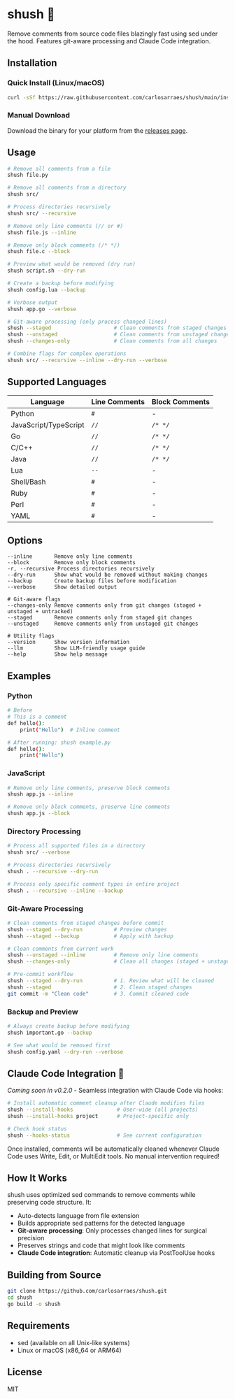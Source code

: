 # shush 🤫

Remove comments from source code files blazingly fast using sed under the hood. Features git-aware processing and Claude Code integration.

## Installation

### Quick Install (Linux/macOS)

```bash
curl -sSf https://raw.githubusercontent.com/carlosarraes/shush/main/install.sh | sh
```

### Manual Download

Download the binary for your platform from the [releases page](https://github.com/carlosarraes/shush/releases).

## Usage

```bash
# Remove all comments from a file
shush file.py

# Remove all comments from a directory
shush src/

# Process directories recursively
shush src/ --recursive

# Remove only line comments (// or #)
shush file.js --inline

# Remove only block comments (/* */)
shush file.c --block

# Preview what would be removed (dry run)
shush script.sh --dry-run

# Create a backup before modifying
shush config.lua --backup

# Verbose output
shush app.go --verbose

# Git-aware processing (only process changed lines)
shush --staged                    # Clean comments from staged changes
shush --unstaged                  # Clean comments from unstaged changes  
shush --changes-only              # Clean comments from all changes

# Combine flags for complex operations
shush src/ --recursive --inline --dry-run --verbose
```

## Supported Languages

| Language | Line Comments | Block Comments |
|----------|--------------|----------------|
| Python   | `#`          | -              |
| JavaScript/TypeScript | `//` | `/* */` |
| Go       | `//`         | `/* */`        |
| C/C++    | `//`         | `/* */`        |
| Java     | `//`         | `/* */`        |
| Lua      | `--`         | -              |
| Shell/Bash | `#`        | -              |
| Ruby     | `#`          | -              |
| Perl     | `#`          | -              |
| YAML     | `#`          | -              |

## Options

```
--inline       Remove only line comments
--block        Remove only block comments
-r, --recursive Process directories recursively
--dry-run      Show what would be removed without making changes
--backup       Create backup files before modification
--verbose      Show detailed output

# Git-aware flags
--changes-only Remove comments only from git changes (staged + unstaged + untracked)
--staged       Remove comments only from staged git changes
--unstaged     Remove comments only from unstaged git changes

# Utility flags
--version      Show version information
--llm          Show LLM-friendly usage guide
--help         Show help message
```

## Examples

### Python
```bash
# Before
# This is a comment
def hello():
    print("Hello")  # Inline comment

# After running: shush example.py
def hello():
    print("Hello")
```

### JavaScript
```bash
# Remove only line comments, preserve block comments
shush app.js --inline

# Remove only block comments, preserve line comments
shush app.js --block
```

### Directory Processing
```bash
# Process all supported files in a directory
shush src/ --verbose

# Process directories recursively
shush . --recursive --dry-run

# Process only specific comment types in entire project
shush . --recursive --inline --backup
```

### Git-Aware Processing
```bash
# Clean comments from staged changes before commit
shush --staged --dry-run          # Preview changes
shush --staged --backup           # Apply with backup

# Clean comments from current work
shush --unstaged --inline         # Remove only line comments
shush --changes-only              # Clean all changes (staged + unstaged + untracked)

# Pre-commit workflow
shush --staged --dry-run          # 1. Review what will be cleaned  
shush --staged                    # 2. Clean staged changes
git commit -m "Clean code"        # 3. Commit cleaned code
```

### Backup and Preview
```bash
# Always create backup before modifying
shush important.go --backup

# See what would be removed first
shush config.yaml --dry-run --verbose
```

## Claude Code Integration 🤖

*Coming soon in v0.2.0* - Seamless integration with Claude Code via hooks:

```bash
# Install automatic comment cleanup after Claude modifies files
shush --install-hooks              # User-wide (all projects)
shush --install-hooks project      # Project-specific only

# Check hook status  
shush --hooks-status               # See current configuration
```

Once installed, comments will be automatically cleaned whenever Claude Code uses Write, Edit, or MultiEdit tools. No manual intervention required!

## How It Works

shush uses optimized sed commands to remove comments while preserving code structure. It:
- Auto-detects language from file extension
- Builds appropriate sed patterns for the detected language
- **Git-aware processing**: Only processes changed lines for surgical precision
- Preserves strings and code that might look like comments
- **Claude Code integration**: Automatic cleanup via PostToolUse hooks

## Building from Source

```bash
git clone https://github.com/carlosarraes/shush.git
cd shush
go build -o shush
```

## Requirements

- sed (available on all Unix-like systems)
- Linux or macOS (x86_64 or ARM64)

## License

MIT